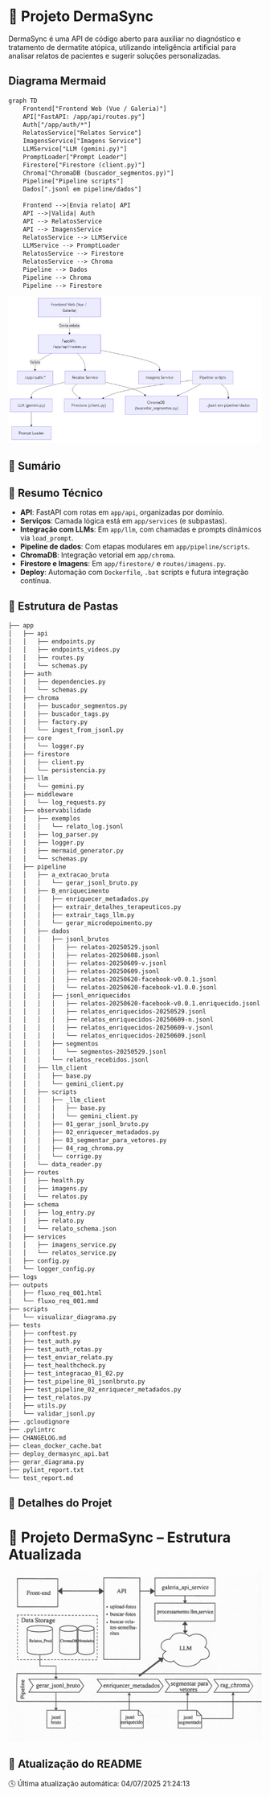 # 🌱 Projeto DermaSync


DermaSync é uma API de código aberto para auxiliar no diagnóstico e tratamento de dermatite atópica, utilizando inteligência artificial para analisar relatos de pacientes e sugerir soluções personalizadas.

## Diagrama Mermaid
```mermaid
graph TD
    Frontend["Frontend Web (Vue / Galeria)"]
    API["FastAPI: /app/api/routes.py"]
    Auth["/app/auth/*"]
    RelatosService["Relatos Service"]
    ImagensService["Imagens Service"]
    LLMService["LLM (gemini.py)"]
    PromptLoader["Prompt Loader"]
    Firestore["Firestore (client.py)"]
    Chroma["ChromaDB (buscador_segmentos.py)"]
    Pipeline["Pipeline scripts"]
    Dados[".jsonl em pipeline/dados"]

    Frontend -->|Envia relato| API
    API -->|Valida| Auth
    API --> RelatosService
    API --> ImagensService
    RelatosService --> LLMService
    LLMService --> PromptLoader
    RelatosService --> Firestore
    RelatosService --> Chroma
    Pipeline --> Dados
    Pipeline --> Chroma
    Pipeline --> Firestore

```
![Arquitetura DermaSync](docs/diagram.png)

## 📖 Sumário


## 🔧 Resumo Técnico

- **API**: FastAPI com rotas em `app/api`, organizadas por domínio.
- **Serviços**: Camada lógica está em `app/services` (e subpastas).
- **Integração com LLMs**: Em `app/llm`, com chamadas e prompts dinâmicos via `load_prompt`.
- **Pipeline de dados**: Com etapas modulares em `app/pipeline/scripts`.
- **ChromaDB**: Integração vetorial em `app/chroma`.
- **Firestore e Imagens**: Em `app/firestore/` e `routes/imagens.py`.
- **Deploy**: Automação com `Dockerfile`, `.bat` scripts e futura integração contínua.


## 📁 Estrutura de Pastas
```text
├── app
│   ├── api
│   │   ├── endpoints.py
│   │   ├── endpoints_videos.py
│   │   ├── routes.py
│   │   └── schemas.py
│   ├── auth
│   │   ├── dependencies.py
│   │   └── schemas.py
│   ├── chroma
│   │   ├── buscador_segmentos.py
│   │   ├── buscador_tags.py
│   │   ├── factory.py
│   │   └── ingest_from_jsonl.py
│   ├── core
│   │   └── logger.py
│   ├── firestore
│   │   ├── client.py
│   │   └── persistencia.py
│   ├── llm
│   │   └── gemini.py
│   ├── middleware
│   │   └── log_requests.py
│   ├── observabilidade
│   │   ├── exemplos
│   │   │   └── relato_log.jsonl
│   │   ├── log_parser.py
│   │   ├── logger.py
│   │   ├── mermaid_generator.py
│   │   └── schemas.py
│   ├── pipeline
│   │   ├── a_extracao_bruta
│   │   │   └── gerar_jsonl_bruto.py
│   │   ├── B_enriquecimento
│   │   │   ├── enriquecer_metadados.py
│   │   │   ├── extrair_detalhes_terapeuticos.py
│   │   │   ├── extrair_tags_llm.py
│   │   │   └── gerar_microdepoimento.py
│   │   ├── dados
│   │   │   ├── jsonl_brutos
│   │   │   │   ├── relatos-20250529.jsonl
│   │   │   │   ├── relatos-20250608.jsonl
│   │   │   │   ├── relatos-20250609-v.jsonl
│   │   │   │   ├── relatos-20250609.jsonl
│   │   │   │   ├── relatos-20250620-facebook-v0.0.1.jsonl
│   │   │   │   └── relatos-20250620-facebook-v1.0.0.jsonl
│   │   │   ├── jsonl_enriquecidos
│   │   │   │   ├── relatos-20250620-facebook-v0.0.1.enriquecido.jsonl
│   │   │   │   ├── relatos_enriquecidos-20250529.jsonl
│   │   │   │   ├── relatos_enriquecidos-20250609-n.jsonl
│   │   │   │   ├── relatos_enriquecidos-20250609-v.jsonl
│   │   │   │   └── relatos_enriquecidos-20250609.jsonl
│   │   │   ├── segmentos
│   │   │   │   └── segmentos-20250529.jsonl
│   │   │   └── relatos_recebidos.jsonl
│   │   ├── llm_client
│   │   │   ├── base.py
│   │   │   └── gemini_client.py
│   │   ├── scripts
│   │   │   ├── _llm_client
│   │   │   │   ├── base.py
│   │   │   │   └── gemini_client.py
│   │   │   ├── 01_gerar_jsonl_bruto.py
│   │   │   ├── 02_enriquecer_metadados.py
│   │   │   ├── 03_segmentar_para_vetores.py
│   │   │   ├── 04_rag_chroma.py
│   │   │   └── corrige.py
│   │   └── data_reader.py
│   ├── routes
│   │   ├── health.py
│   │   ├── imagens.py
│   │   └── relatos.py
│   ├── schema
│   │   ├── log_entry.py
│   │   ├── relato.py
│   │   └── relato_schema.json
│   ├── services
│   │   ├── imagens_service.py
│   │   └── relatos_service.py
│   ├── config.py
│   └── logger_config.py
├── logs
├── outputs
│   ├── fluxo_req_001.html
│   └── fluxo_req_001.mmd
├── scripts
│   └── visualizar_diagrama.py
├── tests
│   ├── conftest.py
│   ├── test_auth.py
│   ├── test_auth_rotas.py
│   ├── test_enviar_relato.py
│   ├── test_healthcheck.py
│   ├── test_integracao_01_02.py
│   ├── test_pipeline_01_jsonlbruto.py
│   ├── test_pipeline_02_enriquecer_metadados.py
│   ├── test_relatos.py
│   ├── utils.py
│   └── validar_jsonl.py
├── .gcloudignore
├── .pylintrc
├── CHANGELOG.md
├── clean_docker_cache.bat
├── deploy_dermasync_api.bat
├── gerar_diagrama.py
├── pylint_report.txt
└── test_report.md
```

## 📜 Detalhes do Projet
# 🌱 Projeto DermaSync – Estrutura Atualizada
![Arquitetura DermaSync](docs/arquitetura-dermasync.png)

## 📝 Atualização do README
🕓 Última atualização automática: 04/07/2025 21:24:13

